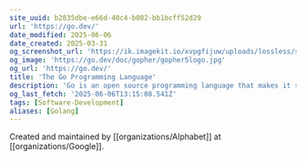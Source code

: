 ```yaml
---
site_uuid: b2835dbe-e66d-40c4-b082-bb1bcff52d29
url: 'https://go.dev/'
date_modified: 2025-06-06
date_created: 2025-03-31
og_screenshot_url: 'https://ik.imagekit.io/xvpgfijuw/uploads/lossless/screenshots/20250605_Go_og_screenshot.jpeg'
og_image: 'https://go.dev/doc/gopher/gopher5logo.jpg'
og_url: 'https://go.dev/'
title: 'The Go Programming Language'
description: 'Go is an open source programming language that makes it simple to build secure, scalable systems.'
og_last_fetch: '2025-06-06T13:15:08.541Z'
tags: [Software-Development]
aliases: [Golang]
---
```


Created and maintained by [[organizations/Alphabet]] at [[organizations/Google]].